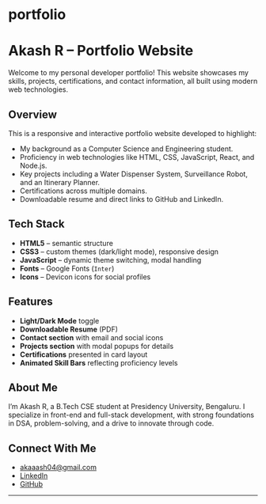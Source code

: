 # portfolio
#  Akash R – Portfolio Website

Welcome to my personal developer portfolio! This website showcases my skills, projects, certifications, and contact information, all built using modern web technologies.

##  Overview

This is a responsive and interactive portfolio website developed to highlight:
- My background as a Computer Science and Engineering student.
- Proficiency in web technologies like HTML, CSS, JavaScript, React, and Node.js.
- Key projects including a Water Dispenser System, Surveillance Robot, and an Itinerary Planner.
- Certifications across multiple domains.
- Downloadable resume and direct links to GitHub and LinkedIn.

##  Tech Stack

- **HTML5** – semantic structure
- **CSS3** – custom themes (dark/light mode), responsive design
- **JavaScript** – dynamic theme switching, modal handling
- **Fonts** – Google Fonts (`Inter`)
- **Icons** – Devicon icons for social profiles

##  Features

-  **Light/Dark Mode** toggle
-  **Downloadable Resume** (PDF)
-  **Contact section** with email and social icons
-  **Projects section** with modal popups for details
-  **Certifications** presented in card layout
-  **Animated Skill Bars** reflecting proficiency levels




##  About Me

I’m Akash R, a B.Tech CSE student at Presidency University, Bengaluru. I specialize in front-end and full-stack development, with strong foundations in DSA, problem-solving, and a drive to innovate through code.

##  Connect With Me

-  [akaaash04@gmail.com](mailto:akaaash04@gmail.com)
-  [LinkedIn](https://www.linkedin.com/in/akaaash04)
-  [GitHub](https://github.com/akaaash04)


---
